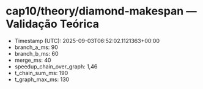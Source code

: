 # cap10/theory/diamond-makespan — Validação Teórica

- Timestamp (UTC): 2025-09-03T06:52:02.1121363+00:00
- branch_a_ms: 90
- branch_b_ms: 60
- merge_ms: 40
- speedup_chain_over_graph: 1,46
- t_chain_sum_ms: 190
- t_graph_max_ms: 130
